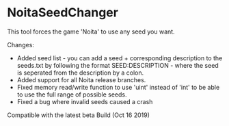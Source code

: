 # NoitaSeedChanger
This tool forces the game 'Noita' to use any seed you want.

Changes:

* Added seed list - you can add a seed + corresponding description to the seeds.txt by following the format SEED:DESCRIPTION - where the seed is seperated from the description by a colon.
* Added support for all Noita release branches.
* Fixed memory read/write function to use 'uint' instead of 'int' to be able to use the full range of possible seeds.
* Fixed a bug where invalid seeds caused a crash

Compatible with the latest beta Build (Oct 16 2019)

